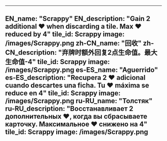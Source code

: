 ---

EN_name: "Scrappy"
EN_description: "Gain 2 additional ❤️ when discarding a tile. Max ❤️ reduced by 4"
tile_id: Scrappy
image: /images/Scrappy.png
zh-CN_name: "回收"
zh-CN_description: "弃牌时额外回复2点生命值。最大生命值-4"
tile_id: Scrappy
image: /images/Scrappy.png
es-ES_name: "Aguerrido"
es-ES_description: "Recupera 2 ❤️ adicional cuando descartes una ficha. Tu ❤️ máxima se reduce en 4"
tile_id: Scrappy
image: /images/Scrappy.png
ru-RU_name: "Толстяк"
ru-RU_description: "Восстанавливает 2 дополнительных ❤️, когда вы сбрасываете карточку. Максимальное ❤️ снижено на 4"
tile_id: Scrappy
image: /images/Scrappy.png
---